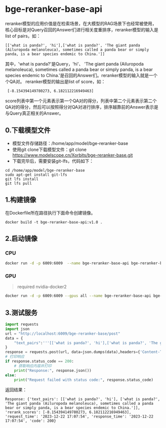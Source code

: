 # bge-reranker-base-api
reranker模型的应用价值是在检索场景，在大模型的RAG场景下也经常被使用，核心目标是对Query召回的Answer们进行相关度重排序，reranker模型的输入是list of pairs，如：
```text
[['what is panda?', 'hi'],['what is panda?', 'The giant panda (Ailuropoda melanoleuca), sometimes called a panda bear or simply panda, is a bear species endemic to China.']]
```
其中，'what is panda?'是Query，'hi'、 'The giant panda (Ailuropoda melanoleuca), sometimes called a panda bear or simply panda, is a bear species endemic to China.'是召回的Answer们。reranker模型的输入就是一个个QA对。
reranker模型的输出是list of score，如：
```text
 [-8.154394149780273, 6.182112216949463]
```
score列表中第一个元素表示第一个QA对的得分，列表中第二个元素表示第二个QA对的得分，然后可以按照得分对QA对进行排序，排序越靠前的Answer表示是与Query真正相关的Answer。

## 0.下载模型文件
- 模型文件存储路径：/home/app/model/bge-reranker-base
- 使用git clone下载模型文件：git clone https://www.modelscope.cn/Xorbits/bge-reranker-base.git
- 下载完毕后，需要安装git-lfs，代码如下：
```shell
cd /home/app/model/bge-reranker-base
sudo apt-get install git-lfs
git lfs install
git lfs pull

```

## 1.构建镜像
在Dockerfile所在路径执行下面命令创建镜像。
```shell
docker build -t bge-reranker-base-api:v1.0 .
```
## 2.启动镜像
### CPU

```sh
docker run -d -p 6009:6009  --name bge-reranker-base-api bge-reranker-base-api:v1.0
```

### GPU

> required nvidia-docker2

```sh
docker run -d -p 6009:6009 --gpus all --name bge-reranker-base-api bge-reranker-base-api:v1.0
```

## 3.测试服务

```python
import requests
import json
url = "http://localhost:6009/bge-reranker-base/post"
data = {
    "text_pairs":'''[['what is panda?', 'hi'],['what is panda?', 'The giant panda (Ailuropoda melanoleuca), sometimes called a panda bear or simply panda, is a bear species endemic to China.']]'''
}
response = requests.post(url, data=json.dumps(data),headers={'Content-Type': 'application/json'})
# 打印响应
if response.status_code == 200:
    # 获取响应内容并打印
    print("Response:", response.json())
else:
    print("Request failed with status code:", response.status_code)
```
返回结果：
```text
Response: {'text_pairs': [['what is panda?', 'hi'], ['what is panda?', 'The giant panda (Ailuropoda melanoleuca), sometimes called a panda bear or simply panda, is a bear species endemic to China.']], 'rerank_scores': [-8.154394149780273, 6.182112216949463], 'request_time': '2023-12-22 17:07:54', 'response_time': '2023-12-22 17:07:54', 'code': 200}

```

